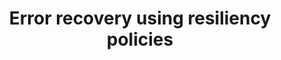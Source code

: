 ---
type: docs
title: "Error recovery using resiliency policies"
linkTitle: "Resiliency"
weight: 550
description: "How to configure and customize Dapr error retries, timeouts and circuit breakers"
---